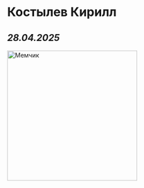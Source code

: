 # Костылев Кирилл
## *28.04.2025*
<img src = "https://cvam.ru/wp-content/uploads/2023/10/privet-sveta-5.webp" alt = "Мемчик" width = "300"/>